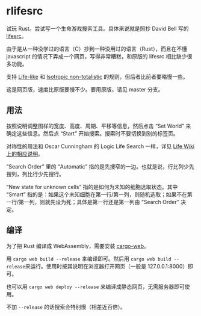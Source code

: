 # rlifesrc

试玩 Rust。尝试写一个生命游戏搜索工具。具体来说就是照抄 David Bell 写的 [lifesrc](https://github.com/DavidKinder/Xlife/tree/master/Xlife35/source/lifesearch)。

由于是从一种没学过的语言（C）抄到一种没用过的语言（Rust），而且在不懂 javascript 的情况下弄成一个网页，写得非常糟糕，和原版的 lifesrc 相比缺少很多功能。

支持 [Life-like](http://conwaylife.com/wiki/Totalistic_Life-like_cellular_automaton) 和 [Isotropic non-totalistic](http://conwaylife.com/wiki/Isotropic_non-totalistic_Life-like_cellular_automaton) 的规则，但后者比前者要略慢一些。

这是网页版，速度比原版要慢不少。要用原版，请见 master 分支。

## 用法

按照说明调整图样的宽度、高度、周期、平移等信息，然后点击 “Set World” 来确定这些信息。然后点 “Start” 开始搜索。搜索时不要切换到别的标签页。

对称性的用法和 Oscar Cunningham 的 Logic Life Search 一样，详见 [Life Wiki 上的相应说明](http://conwaylife.com/wiki/Symmetry)。

“Search Order” 里的 “Automatic” 指的是先搜窄的一边。也就是说，行比列少先搜列，列比行少先搜行。

“New state for unknown cells” 指的是如何为未知的细胞选取状态。其中 “Smart” 指的是：如果这个未知细胞在第一行/第一列，则随机选取；如果不在第一行/第一列，则就先设为死；具体是第一行还是第一列由 “Search Order” 决定。

## 编译

为了把 Rust 编译成 WebAssembly，需要安装 [cargo-web](https://github.com/DenisKolodin/yew)。

用 `cargo web build --release` 来编译即可。然后用 `cargo web build --release`来运行。使用时按其说明在浏览器打开网页（一般是 127.0.0.1:8000）即可。

也可以用 `cargo web deploy --release` 来编译成静态网页，无需服务器即可使用。

不加 `--release` 的话搜索会特别慢（相差近百倍）。
